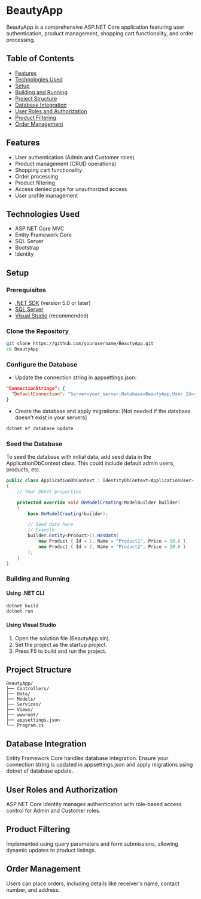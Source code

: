 # BeautyApp

BeautyApp is a comprehensive ASP.NET Core application featuring user authentication, product management, shopping cart functionality, and order processing.

## Table of Contents

- [Features](#features)
- [Technologies Used](#technologies-used)
- [Setup](#setup)
- [Building and Running](#building-and-running)
- [Project Structure](#project-structure)
- [Database Integration](#database-integration)
- [User Roles and Authorization](#user-roles-and-authorization)
- [Product Filtering](#product-filtering)
- [Order Management](#order-management)

## Features

- User authentication (Admin and Customer roles)
- Product management (CRUD operations)
- Shopping cart functionality
- Order processing
- Product filtering
- Access denied page for unauthorized access
- User profile management

## Technologies Used

- ASP.NET Core MVC
- Entity Framework Core
- SQL Server
- Bootstrap
- Identity

## Setup

### Prerequisites

- [.NET SDK](https://dotnet.microsoft.com/download) (version 5.0 or later)
- [SQL Server](https://www.microsoft.com/en-us/sql-server/sql-server-downloads)
- [Visual Studio](https://visualstudio.microsoft.com/) (recommended)

### Clone the Repository

```bash
git clone https://github.com/yourusername/BeautyApp.git
cd BeautyApp
```

### Configure the Database

- Update the connection string in appsettings.json:
```json
"ConnectionStrings": {
  "DefaultConnection": "Server=your_server;Database=BeautyApp;User Id=your_user;Password=your_password;"
}
```

- Create the database and apply migrations: [Not needed if the database doesn't exist in your servers]
```bash
dotnet ef database update
```

### Seed the Database
To seed the database with initial data, add seed data in the ApplicationDbContext class. This could include default admin users, products, etc.

```csharp
public class ApplicationDbContext : IdentityDbContext<ApplicationUser>
{
    // Your DbSet properties

    protected override void OnModelCreating(ModelBuilder builder)
    {
        base.OnModelCreating(builder);

        // Seed data here
        // Example:
        builder.Entity<Product>().HasData(
            new Product { Id = 1, Name = "Product1", Price = 10.0 },
            new Product { Id = 2, Name = "Product2", Price = 20.0 }
        );
    }
}
```

### Building and Running

#### Using .NET CLI
```bash
dotnet build
dotnet run
```

#### Using Visual Studio
1. Open the solution file (BeautyApp.sln).
2. Set the project as the startup project.
3. Press F5 to build and run the project.

## Project Structure

```plaintext
BeautyApp/
├── Controllers/
├── Data/
├── Models/
├── Services/
├── Views/
├── wwwroot/
├── appsettings.json
└── Program.cs
```

## Database Integration

Entity Framework Core handles database integration. Ensure your connection string is updated in appsettings.json and apply migrations using dotnet ef database update.

## User Roles and Authorization

ASP.NET Core Identity manages authentication with role-based access control for Admin and Customer roles.

## Product Filtering

Implemented using query parameters and form submissions, allowing dynamic updates to product listings.

## Order Management
Users can place orders, including details like receiver's name, contact number, and address.
